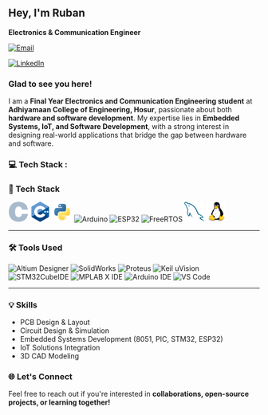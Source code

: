 ## Hey, I'm Ruban

**Electronics & Communication Engineer**  

[![Email](https://img.shields.io/badge/Email-D14836?style=flat&logo=gmail&logoColor=white)](mailto:rubansathaiyah@gmail.com?subject=Hello%20Ruban&body=Hi%20Ruban,%0A%0AI%20want%20to%20connect%20with%20you.)

[![LinkedIn](https://img.shields.io/badge/LinkedIn-0077B5?style=flat&logo=linkedin&logoColor=white)](https://www.linkedin.com/in/ruban05/) 

### Glad to see you here!

I am a **Final Year Electronics and Communication Engineering student** at **Adhiyamaan College of Engineering, Hosur**, passionate about both **hardware and software development**. My expertise lies in **Embedded Systems, IoT, and Software Development**, with a strong interest in designing real-world applications that bridge the gap between hardware and software.    

### 💻 Tech Stack : 

### 🚀 Tech Stack  
<p align="left">  
  <img src="https://raw.githubusercontent.com/devicons/devicon/master/icons/c/c-original.svg" alt="C" width="40" height="40"/>  
  <img src="https://raw.githubusercontent.com/devicons/devicon/master/icons/cplusplus/cplusplus-original.svg" alt="C++" width="40" height="40"/>  
  <img src="https://raw.githubusercontent.com/devicons/devicon/master/icons/python/python-original.svg" alt="Python" width="40" height="40"/>  
  <img src="https://cdn.jsdelivr.net/gh/devicons/devicon/icons/arduino/arduino-original.svg" alt="Arduino" width="40" height="40"/>  
  <img src="https://cdn.worldvectorlogo.com/logos/espressif-systems.svg" alt="ESP32" width="40" height="40"/>  
  <img src="https://img.shields.io/badge/FreeRTOS-002952?style=for-the-badge&logo=freertos&logoColor=white" alt="FreeRTOS"/>
  <img src="https://raw.githubusercontent.com/devicons/devicon/master/icons/mysql/mysql-original.svg" alt="SQL" width="40" height="40"/>  
  <img src="https://raw.githubusercontent.com/devicons/devicon/master/icons/linux/linux-original.svg" alt="Linux" width="40" height="40"/>  
</p>  

---

### 🛠 Tools Used  
<p align="left">  
  <img src="https://img.shields.io/badge/Altium%20Designer-A5915F?style=for-the-badge&logo=altium-designer&logoColor=white" alt="Altium Designer"/>  
  <img src="https://img.shields.io/badge/SolidWorks-FF0000?style=for-the-badge&logo=dassaultsystemes&logoColor=white" alt="SolidWorks"/>  
  <img src="https://img.shields.io/badge/Proteus-1B6AC6?style=for-the-badge&logo=proteus&logoColor=white" alt="Proteus"/>  
  <img src="https://img.shields.io/badge/Keil%20uVision-39457E?style=for-the-badge&logo=arm&logoColor=white" alt="Keil uVision"/>  
  <img src="https://img.shields.io/badge/STM32CubeIDE-03234B?style=for-the-badge&logo=stmicroelectronics&logoColor=white" alt="STM32CubeIDE"/>  
  <img src="https://img.shields.io/badge/MPLAB%20X%20IDE-0071C5?style=for-the-badge&logo=microchip&logoColor=white" alt="MPLAB X IDE"/>  
  <img src="https://img.shields.io/badge/Arduino%20IDE-00979D?style=for-the-badge&logo=arduino&logoColor=white" alt="Arduino IDE"/>  
  <img src="https://img.shields.io/badge/VS%20Code-007ACC?style=for-the-badge&logo=visual-studio-code&logoColor=white" alt="VS Code"/>  
</p>  

---

### 💡 Skills  
- PCB Design & Layout  
- Circuit Design & Simulation  
- Embedded Systems Development (8051, PIC, STM32, ESP32)  
- IoT Solutions Integration  
- 3D CAD Modeling  

  
### 🌐 Let's Connect  
Feel free to reach out if you're interested in **collaborations, open-source projects, or learning together!**  
